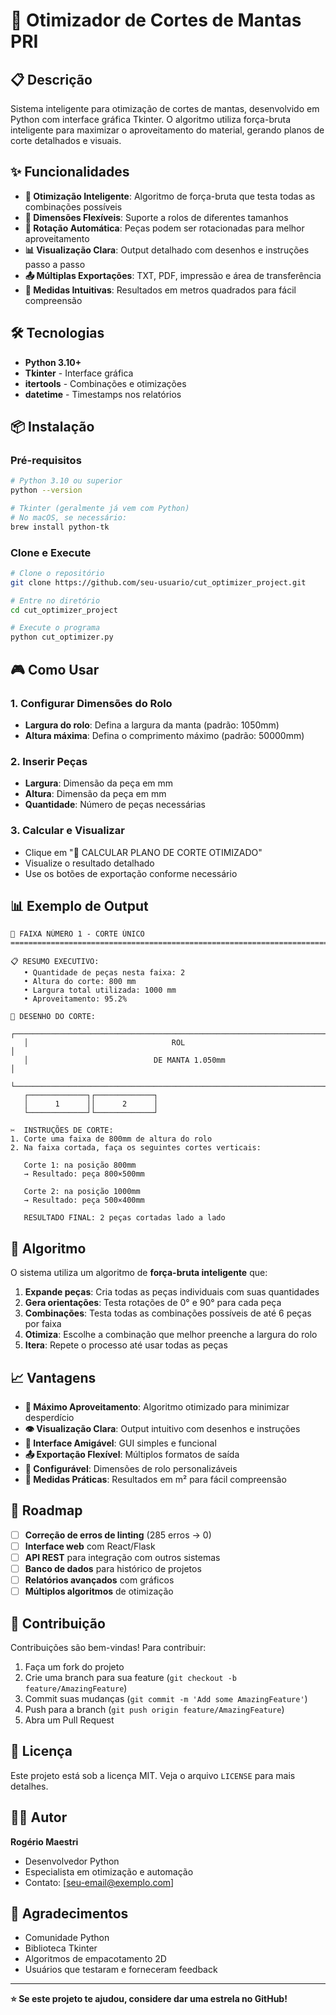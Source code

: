 # 🎯 Otimizador de Cortes de Mantas PRI

## 📋 Descrição

Sistema inteligente para otimização de cortes de mantas, desenvolvido em Python com interface gráfica Tkinter. O algoritmo utiliza força-bruta inteligente para maximizar o aproveitamento do material, gerando planos de corte detalhados e visuais.

## ✨ Funcionalidades

- **🎯 Otimização Inteligente**: Algoritmo de força-bruta que testa todas as combinações possíveis
- **📐 Dimensões Flexíveis**: Suporte a rolos de diferentes tamanhos
- **🔄 Rotação Automática**: Peças podem ser rotacionadas para melhor aproveitamento
- **📊 Visualização Clara**: Output detalhado com desenhos e instruções passo a passo
- **📤 Múltiplas Exportações**: TXT, PDF, impressão e área de transferência
- **📏 Medidas Intuitivas**: Resultados em metros quadrados para fácil compreensão

## 🛠️ Tecnologias

- **Python 3.10+**
- **Tkinter** - Interface gráfica
- **itertools** - Combinações e otimizações
- **datetime** - Timestamps nos relatórios

## 📦 Instalação

### Pré-requisitos
```bash
# Python 3.10 ou superior
python --version

# Tkinter (geralmente já vem com Python)
# No macOS, se necessário:
brew install python-tk
```

### Clone e Execute
```bash
# Clone o repositório
git clone https://github.com/seu-usuario/cut_optimizer_project.git

# Entre no diretório
cd cut_optimizer_project

# Execute o programa
python cut_optimizer.py
```

## 🎮 Como Usar

### 1. Configurar Dimensões do Rolo
- **Largura do rolo**: Defina a largura da manta (padrão: 1050mm)
- **Altura máxima**: Defina o comprimento máximo (padrão: 50000mm)

### 2. Inserir Peças
- **Largura**: Dimensão da peça em mm
- **Altura**: Dimensão da peça em mm  
- **Quantidade**: Número de peças necessárias

### 3. Calcular e Visualizar
- Clique em "🚀 CALCULAR PLANO DE CORTE OTIMIZADO"
- Visualize o resultado detalhado
- Use os botões de exportação conforme necessário

## 📊 Exemplo de Output

```
🎯 FAIXA NÚMERO 1 - CORTE ÚNICO
================================================================================

📋 RESUMO EXECUTIVO:
   • Quantidade de peças nesta faixa: 2
   • Altura do corte: 800 mm
   • Largura total utilizada: 1000 mm
   • Aproveitamento: 95.2%

📐 DESENHO DO CORTE:
   ┌────────────────────────────────────────────────────────────────────────────┐
   │                                ROL                                         │
   │                            DE MANTA 1.050mm                               │
   └────────────────────────────────────────────────────────────────────────────┘
   ┌─────────────┐┌─────────────┐
   │      1      ││      2      │
   └─────────────┘└─────────────┘

✂️  INSTRUÇÕES DE CORTE:
1. Corte uma faixa de 800mm de altura do rolo
2. Na faixa cortada, faça os seguintes cortes verticais:

   Corte 1: na posição 800mm
   → Resultado: peça 800×500mm

   Corte 2: na posição 1000mm
   → Resultado: peça 500×400mm

   RESULTADO FINAL: 2 peças cortadas lado a lado
```

## 🔧 Algoritmo

O sistema utiliza um algoritmo de **força-bruta inteligente** que:

1. **Expande peças**: Cria todas as peças individuais com suas quantidades
2. **Gera orientações**: Testa rotações de 0° e 90° para cada peça
3. **Combinações**: Testa todas as combinações possíveis de até 6 peças por faixa
4. **Otimiza**: Escolhe a combinação que melhor preenche a largura do rolo
5. **Itera**: Repete o processo até usar todas as peças

## 📈 Vantagens

- **🎯 Máximo Aproveitamento**: Algoritmo otimizado para minimizar desperdício
- **👁️ Visualização Clara**: Output intuitivo com desenhos e instruções
- **📱 Interface Amigável**: GUI simples e funcional
- **📤 Exportação Flexível**: Múltiplos formatos de saída
- **🔧 Configurável**: Dimensões de rolo personalizáveis
- **📏 Medidas Práticas**: Resultados em m² para fácil compreensão

## 🚀 Roadmap

- [ ] **Correção de erros de linting** (285 erros → 0)
- [ ] **Interface web** com React/Flask
- [ ] **API REST** para integração com outros sistemas
- [ ] **Banco de dados** para histórico de projetos
- [ ] **Relatórios avançados** com gráficos
- [ ] **Múltiplos algoritmos** de otimização

## 🤝 Contribuição

Contribuições são bem-vindas! Para contribuir:

1. Faça um fork do projeto
2. Crie uma branch para sua feature (`git checkout -b feature/AmazingFeature`)
3. Commit suas mudanças (`git commit -m 'Add some AmazingFeature'`)
4. Push para a branch (`git push origin feature/AmazingFeature`)
5. Abra um Pull Request

## 📄 Licença

Este projeto está sob a licença MIT. Veja o arquivo `LICENSE` para mais detalhes.

## 👨‍💻 Autor

**Rogério Maestri**
- Desenvolvedor Python
- Especialista em otimização e automação
- Contato: [seu-email@exemplo.com]

## 🙏 Agradecimentos

- Comunidade Python
- Biblioteca Tkinter
- Algoritmos de empacotamento 2D
- Usuários que testaram e forneceram feedback

---

**⭐ Se este projeto te ajudou, considere dar uma estrela no GitHub!** 
